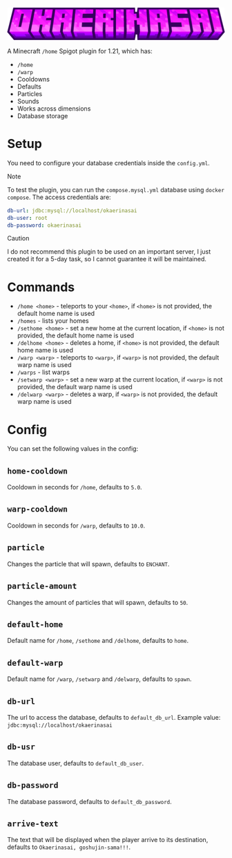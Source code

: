 <a href="#">
  <p align="center">
    <img src="https://raw.githubusercontent.com/ZotyDev/Okaerinasai/main/branding/title.png" alt="Okaerinasai Title">
  </p>
</a>

A Minecraft `/home` Spigot plugin for 1.21, which has:
- `/home`
- `/warp`
- Cooldowns
- Defaults
- Particles
- Sounds
- Works across dimensions
- Database storage

# Setup

You need to configure your database credentials inside the `config.yml`.

> [!NOTE]
> To test the plugin, you can run the `compose.mysql.yml` database using `docker compose`. The access credentials are:
```yml
db-url: jdbc:mysql://localhost/okaerinasai
db-user: root
db-password: okaerinasai
```

> [!CAUTION]
> I do not recommend this plugin to be used on an important server, I just created it for a 5-day task, so I cannot guarantee it will be maintained.

# Commands

- `/home <home>` - teleports to your `<home>`, if `<home>` is not provided, the default home name is used
- `/homes` - lists your homes
- `/sethome <home>` - set a new home at the current location, if `<home>` is not provided, the default home name is used
- `/delhome <home>` - deletes a home, if `<home>` is not provided, the default home name is used
- `/warp <warp>` - teleports to `<warp>`, if `<warp>` is not provided, the default warp name is used
- `/warps` - list warps
- `/setwarp <warp>` - set a new warp at the current location, if `<warp>` is not provided, the default warp name is used
- `/delwarp <warp>` - deletes a warp, if `<warp>` is not provided, the default warp name is used

# Config

You can set the following values in the config:

## `home-cooldown`
Cooldown in seconds for `/home`, defaults to `5.0`.

## `warp-cooldown`
Cooldown in seconds for `/warp`, defaults to `10.0`.

## `particle`
Changes the particle that will spawn, defaults to `ENCHANT`.

## `particle-amount`
Changes the amount of particles that will spawn, defaults to `50`.

## `default-home`
Default name for `/home`, `/sethome` and `/delhome`, defaults to `home`.

## `default-warp`
Default name for `/warp`, `/setwarp` and `/delwarp`, defaults to `spawn`.

## `db-url`
The url to access the database, defaults to `default_db_url`. Example value: `jdbc:mysql://localhost/okaerinasai`

## `db-usr`
The database user, defaults to `default_db_user`.

## `db-password`
The database password, defaults to `default_db_password`.

## `arrive-text`
The text that will be displayed when the player arrive to its destination, defaults to `Okaerinasai, goshujin-sama!!!`.